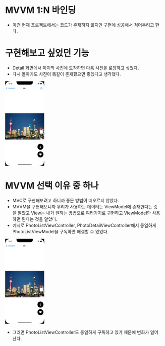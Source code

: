 # MVVM 1:N 바인딩
- 이건 현재 프로젝트에서는 코드가 존재하지 않지만 구현에 성공해서 적어두려고 한다.

# 구현해보고 싶었던 기능
- Detail 화면에서 마지막 사진에 도착하면 다음 사진을 로딩하고 싶었다.
- 다시 돌아가도 사진이 똑같이 존재했으면 좋겠다고 생각했다.

<img src="https://github.com/hhhan0315/Unsplash/blob/main/screenshot/mvvm_binding1.gif" width="25%"/>

# MVVM 선택 이유 중 하나
- MVC로 구현해보려고 하니까 좋은 방법이 떠오르지 않았다.
- MVVM을 구현해보니까 우리가 사용하는 데이터는 ViewModel에 존재한다는 것을 알았고 View는 내가 원하는 방법으로 여러가지로 구현하고 ViewModel만 사용하면 된다는 것을 알았다.
- 예시로 PhotoListViewController, PhotoDetailViewController에서 동일하게 PhotoListViewModel을 구독하면 해결할 수 있었다.

<img src="https://github.com/hhhan0315/Unsplash/blob/main/screenshot/mvvm_binding2.gif" width="25%"/>

- 그러면 PhotoListViewController도 동일하게 구독하고 있기 때문에 변화가 일어난다.
